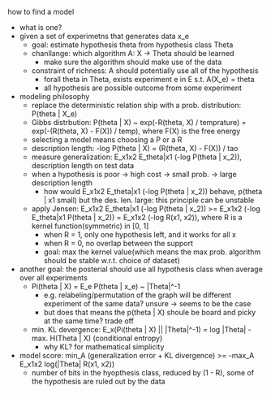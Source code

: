 how to find a model
- what is one?
- given a set of experimetns that generates data x_e
  - goal: estimate hypothesis theta from hypothesis class Theta
  - chanllange: which algorithm A: X -> Theta should be learned
    - make sure the algorithm should make use of the data
  - constraint of richness: A should potentially use all of the hypothesis
    - forall theta in Theta, exists experiment e in E s.t. A(X_e) = theta
    - all hypothesis are possible outcome from some experiment
- modeling philosophy
  - replace the deterministic relation ship with a prob. distribution: P(theta | X_e)
  - Gibbs distrbution: P(theta | X) ~ exp(-R(theta, X) / temprature) = exp(-(R(theta, X) - F(X)) / temp), where F(X) is the free energy
  - selecting a model means choosing a P or a R
  - description length: -log P(theta | X) = (R(theta, X) - F(X)) / tao
  - measure generalization: E_x1x2 E_theta|x1 (-log P(theta | x_2)), description length on test data
  - when a hypothesis is poor -> high cost -> small prob. -> large description length
    - how would E_x1x2 E_theta|x1 (-log P(theta | x_2)) behave, p(theta | x1 small) but the des. len. large: this principle can be unstable
  - apply Jensen: E_x1x2 E_theta|x1 (-log P(theta | x_2)) >= E_x1x2 (-log E_theta|x1 P(theta | x_2)) = E_x1x2 (-log R(x1, x2)), where R is a kernel function(symmetric) in [0, 1]
    - when R = 1, only one hypothesis left, and it works for all x
    - when R = 0, no overlap between the support
    - goal: max the kernel value(which means the max prob. algorithm should be stable w.r.t. choice of dataset)
- another goal: the posterial should use all hypothesis class when average over all experiments
  - Pi(theta | X) = E_e P(theta | x_e) ~ |Theta|^-1
    - e.g. relabeling/permutation of the graph will be different experiment of the same data? unsure -> seems to be the case
    - but does that means the p(theta | X) shoule be board and picky at the same time? trade off
  - min. KL devergence: E_x(Pi(theta | X) || |Theta|^-1) = log |Theta| - max. H(Theta | X) (conditional entropy)
    - why KL? for mathematical simplicity
- model score: min_A (generalization error + KL divergence) >= -max_A E_x1x2 log(|Theta| R(x1, x2))
  - number of bits in the hyopthesis class, reduced by (1 - R), some of the hypothesis are ruled out by the data